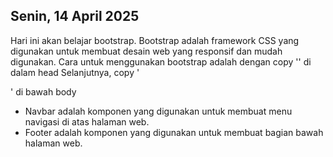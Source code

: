 ## Senin, 14 April 2025

Hari ini akan belajar bootstrap. Bootstrap adalah framework CSS yang digunakan untuk membuat desain web yang responsif dan mudah digunakan. Cara untuk menggunakan bootstrap adalah dengan copy '<link href="https://cdn.jsdelivr.net/npm/bootstrap@5.3.5/dist/css/bootstrap.min.css" rel="stylesheet"
        integrity="sha384-SgOJa3DmI69IUzQ2PVdRZhwQ+dy64/BUtbMJw1MZ8t5HZApcHrRKUc4W0kG879m7" crossorigin="anonymous">' di dalam head
Selanjutnya, copy '<script src="https://cdn.jsdelivr.net/npm/@popperjs/core@2.11.8/dist/umd/popper.min.js"
    integrity="sha384-I7E8VVD/ismYTF4hNIPjVp/Zjvgyol6VFvRkX/vR+Vc4jQkC+hVqc2pM8ODewa9r"
    crossorigin="anonymous"></script>

<script src="https://cdn.jsdelivr.net/npm/bootstrap@5.3.5/dist/js/bootstrap.min.js"
    integrity="sha384-VQqxDN0EQCkWoxt/0vsQvZswzTHUVOImccYmSyhJTp7kGtPed0Qcx8rK9h9YEgx+"
    crossorigin="anonymous"></script>' di bawah body

- Navbar adalah komponen yang digunakan untuk membuat menu navigasi di atas halaman web.
- Footer adalah komponen yang digunakan untuk membuat bagian bawah halaman web.
